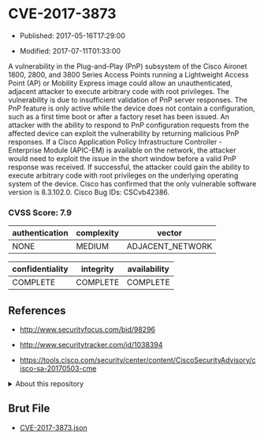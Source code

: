 # CVE-2017-3873

- Published: 2017-05-16T17:29:00

- Modified: 2017-07-11T01:33:00

A vulnerability in the Plug-and-Play (PnP) subsystem of the Cisco Aironet 1800, 2800, and 3800 Series Access Points running a Lightweight Access Point (AP) or Mobility Express image could allow an unauthenticated, adjacent attacker to execute arbitrary code with root privileges. The vulnerability is due to insufficient validation of PnP server responses. The PnP feature is only active while the device does not contain a configuration, such as a first time boot or after a factory reset has been issued. An attacker with the ability to respond to PnP configuration requests from the affected device can exploit the vulnerability by returning malicious PnP responses. If a Cisco Application Policy Infrastructure Controller - Enterprise Module (APIC-EM) is available on the network, the attacker would need to exploit the issue in the short window before a valid PnP response was received. If successful, the attacker could gain the ability to execute arbitrary code with root privileges on the underlying operating system of the device. Cisco has confirmed that the only vulnerable software version is 8.3.102.0. Cisco Bug IDs: CSCvb42386.

### CVSS Score: **7.9**

| authentication | complexity | vector |
| --- | --- | --- |
| NONE | MEDIUM | ADJACENT_NETWORK |

| confidentiality | integrity | availability |
| --- | --- | --- |
| COMPLETE | COMPLETE | COMPLETE |

## References

* http://www.securityfocus.com/bid/98296

* http://www.securitytracker.com/id/1038394

* https://tools.cisco.com/security/center/content/CiscoSecurityAdvisory/cisco-sa-20170503-cme

<details>
<summary>About this repository</summary> 

  This repository is part of the project [Live Hack CVE](https://github.com/Live-Hack-CVE). Main website can be found [www.live-hack.org](https://www.live-hack.org) 
  
  Made by [Sn0wAlice](https://github.com/Sn0wAlice) for the people that care about security and need to have a feed of the latest CVEs. Hope you enjoy it, don't forget to star the repo and follow me on [Twitter](https://twitter.com/Sn0wAlice) and [Github](https://github.com/Sn0wAlice). And that is my [personnal website](https://www.alice-snow.me/)

  - [Home Page](https://github.com/Live-Hack-CVE)
  - [Framework](https://github.com/Live-Hack-CVE/cve-framework)
  - [CVE database](https://github.com/Live-Hack-CVE/full_database)
  - [Changelog](https://github.com/Live-Hack-CVE/Changelog)
</details>

## Brut File

* [CVE-2017-3873.json](https://raw.githubusercontent.com/Live-Hack-CVE/full_database/main/cves/2017/CVE-2017-3873.json)

